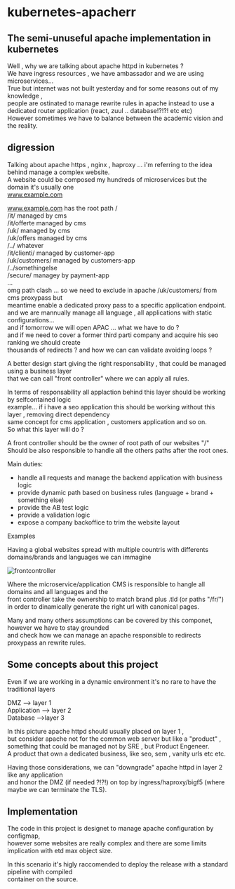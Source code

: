 # kubernetes-apacherr  

## The semi-unuseful apache implementation in kubernetes  

Well , why we are talking about apache httpd in kubernetes ?  
We have ingress resources , we have ambassador and we are using microservices...  
True but internet was not built yesterday and for some reasons out of my knowledge ,   
people are ostinated to manage rewrite rules in apache instead to use a dedicated router application (react, zuul .. database!?!?! etc etc)  
However sometimes we have to balance between the academic vision and the reality.

## digression

Talking about apache https , nginx , haproxy ... i'm referring to the idea behind manage a complex website.  
A website could be composed my hundreds of microservices but the domain it's usually one     
www.example.com  

www.example.com has the root path /  
/it/ managed by cms  
/it/offerte managed by cms  
/uk/ managed by cms  
/uk/offers managed by cms  
/../ whatever   
/it/clienti/ managed by customer-app  
/uk/customers/ managed by customers-app  
/../somethingelse  
/secure/ managey by payment-app  
...  
omg path clash ... so we need to exclude in apache /uk/customers/ from cms proxypass but  
meantime enable a dedicated proxy pass to a specific application endpoint.  
and we are mannually manage all language , all applications with static configurations...  
and if tomorrow we will open APAC ... what we have to do ?  
and if we need to cover a former third parti company and acquire his seo ranking we should create  
thousands of redirects ? and how we can can validate avoiding loops ?  

A better design start giving the right responsability , that could be managed using a business layer  
that we can call "front controller" where we can apply all rules.

In terms of responsability all applaction behind this layer should be working by selfcontained logic  
example... if i have a seo application this should be working without this layer , removing direct dependency  
same concept for cms application , customers application and so on.  
So what this layer will do ?  

A front controller should be the owner of root path of our websites "/"  
Should be also responsible to handle all the others paths after the root ones.  

Main duties:  
 - handle all requests and manage the backend application with business logic
 - provide dynamic path based on business rules (language + brand + something else)
 - provide the AB test logic
 - provide a validation logic
 - expose a company backoffice to trim the website layout



Examples

Having a global websites spread with multiple countris with differents domains/brands and languages we can immagine  

![frontcontroller](https://res.cloudinary.com/ethzero/image/upload/c_scale,w_640/v1582289285/misc/front-controller.png)

Where the microservice/application CMS is responsible to hangle all domains and all languages and the   
front controller take the ownership to match brand plus .tld (or paths "/fr/")  
in order to dinamically generate the right url with canonical pages.  

Many and many others assumptions can be covered by this componet, however we have to stay grounded  
and check how we can manage an apache responsible to redirects proxypass an rewrite rules.  





## Some concepts about this project  
Even if we are working in a dynamic environment it's no rare to have the traditional layers

DMZ --> layer 1  
Application --> layer 2  
Database -->layer 3

In this picture apache httpd should usually placed on layer 1 ,   
but consider apache not for the common web server but like a "product" ,   
something that could be managed not by SRE , but Product Engeneer.  
A product that own a dedicated business, like seo, sem , vanity urls etc etc.  

Having those considerations, we can "downgrade" apache httpd in layer 2 like any application  
and honor the DMZ (if needed ?!?!) on top by ingress/haproxy/bigf5 (where maybe we can terminate the TLS).



## Implementation

The code in this project is designet to manage apache configuration by configmap,  
however some websites are really complex and there are some limits implication with etd max object size.   

In this scenario it's higly raccomended to deploy the release with a standard pipeline with compiled  
container on the source.



